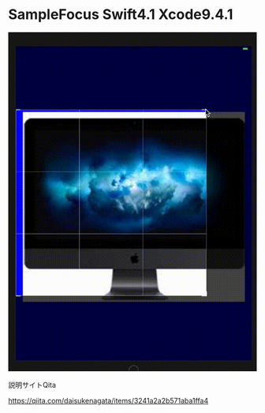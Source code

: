 # SampleFocus Swift4.1 Xcode9.4.1

![](https://github.com/daisukenagata/SampleFocus/blob/master/Forcus.gif?raw=true)

説明サイトQita

https://qiita.com/daisukenagata/items/3241a2a2b571aba1ffa4
